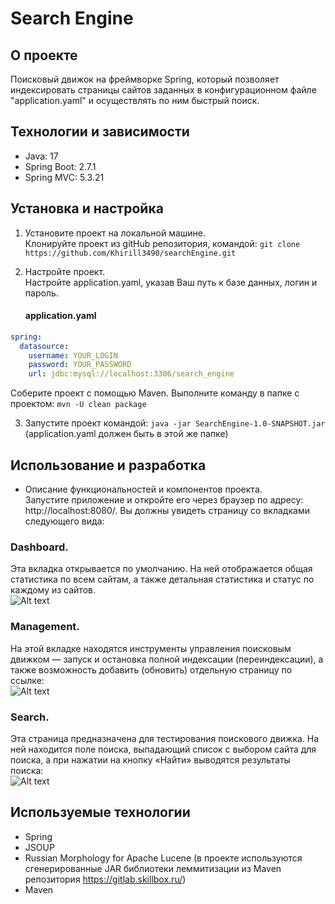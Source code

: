 # Search Engine

## О проекте
Поисковый движок на фреймворке Spring, который 
позволяет индексировать страницы сайтов 
заданных в конфигурационном файле "application.yaml" 
и осуществлять по ним быстрый поиск.

## Технологии и зависимости
- Java: 17
- Spring Boot: 2.7.1
- Spring MVC: 5.3.21

## Установка и настройка
1. Установите проект на локальной машине. <br>
Клонируйте проект из gitHub репозитория, командой: `git clone https://github.com/Khirill3490/searchEngine.git`
2. Настройте проект. <br>
Настройте application.yaml, указав Ваш путь к базе данных, логин и пароль.

   #### application.yaml
```yaml
spring:
  datasource:
    username: YOUR_LOGIN
    password: YOUR_PASSWORD
    url: jdbc:mysql://localhost:3306/search_engine
```
  Соберите проект с помощью Maven. Выполните команду в папке с проектом: `mvn -U clean package`

3. Запустите проект командой: `java -jar SearchEngine-1.0-SNAPSHOT.jar` (application.yaml должен быть в этой же папке)

## Использование и разработка
- Описание функциональностей и компонентов проекта. <br>
  Запустите приложение и откройте его через браузер по адресу:
  http://localhost:8080/. Вы должны увидеть страницу со вкладками следующего вида:

### Dashboard.
Эта вкладка открывается по умолчанию. На ней отображается общая статистика по всем сайтам, 
а также детальная статистика и статус по каждому из сайтов. <br>
![Alt text](https://i.postimg.cc/qqmhgWfn/photo-5438448810838840687-y.jpg)

### Management.
На этой вкладке находятся инструменты управления поисковым движком — запуск и остановка полной
индексации (переиндексации), а также возможность добавить (обновить) отдельную страницу по ссылке: <br>
![Alt text](https://i.postimg.cc/3Nr08YqY/photo-5438448810838840696-y.jpg)
### Search.
Эта страница предназначена для тестирования поискового движка. На ней находится поле поиска, 
выпадающий список с выбором сайта для поиска, а при нажатии на кнопку «Найти» выводятся результаты поиска: <br>
![Alt text](https://i.postimg.cc/hj17Rfp2/photo-5438448810838840697-y.jpg)

## Используемые технологии
- Spring
- JSOUP
- Russian Morphology for Apache Lucene (в проекте используются сгенерированные JAR библиотеки леммитизации из Maven репозитория https://gitlab.skillbox.ru/)
- Maven
